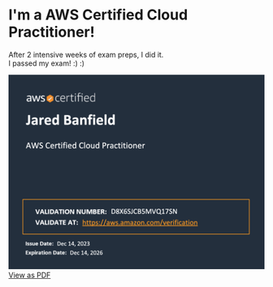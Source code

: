# I'm a AWS Certified Cloud Practitioner!

After 2 intensive weeks of exam preps, I did it.  
I passed my exam! :) :)

![exercise2.py](/07-08_I-passed-my-AWS-CCP-exam/Jared-Banfield-CCP.png)<br>
[View as PDF](https://drive.google.com/file/d/1A2mMME5wYwU3AOXRAoMWdf7lFye57mmo/view?usp=drive_link)